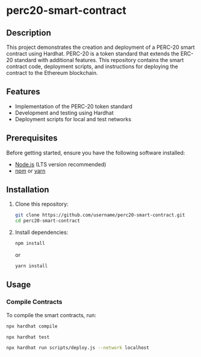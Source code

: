 # perc20-smart-contract

## Description

This project demonstrates the creation and deployment of a PERC-20 smart contract using Hardhat. PERC-20 is a token standard that extends the ERC-20 standard with additional features. This repository contains the smart contract code, deployment scripts, and instructions for deploying the contract to the Ethereum blockchain.

## Features

- Implementation of the PERC-20 token standard
- Development and testing using Hardhat
- Deployment scripts for local and test networks

## Prerequisites

Before getting started, ensure you have the following software installed:

- [Node.js](https://nodejs.org/) (LTS version recommended)
- [npm](https://www.npmjs.com/) or [yarn](https://yarnpkg.com/)

## Installation

1. Clone this repository:

    ```sh
    git clone https://github.com/username/perc20-smart-contract.git
    cd perc20-smart-contract
    ```

2. Install dependencies:

    ```sh
    npm install
    ```

    or

    ```sh
    yarn install
    ```

## Usage

### Compile Contracts

To compile the smart contracts, run:

```sh
npx hardhat compile

npx hardhat test

npx hardhat run scripts/deploy.js --network localhost
```

